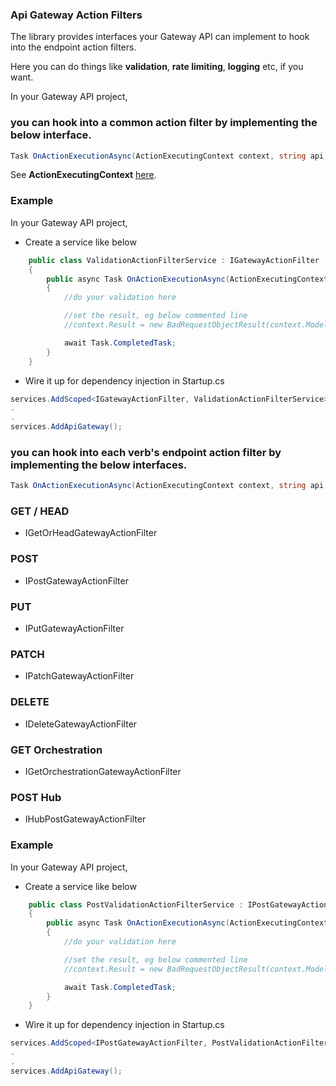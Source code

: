 ### Api Gateway Action Filters

The library provides interfaces your Gateway API can implement to hook into the endpoint action filters.

Here you can do things like **validation**, **rate limiting**, **logging** etc, if you want.

In your Gateway API project,

### you can hook into a common action filter by implementing the below interface.

```C#
Task OnActionExecutionAsync(ActionExecutingContext context, string api, string key, string verb);
```

See **ActionExecutingContext** [here](https://docs.microsoft.com/en-us/dotnet/api/microsoft.aspnetcore.mvc.filters.actionexecutingcontext?view=aspnetcore-6.0).

### Example

In your Gateway API project,

*	Create a service like below

```C#
    public class ValidationActionFilterService : IGatewayActionFilter
    {
        public async Task OnActionExecutionAsync(ActionExecutingContext context, string api, string key, string verb)
        {
            //do your validation here

            //set the result, eg below commented line
            //context.Result = new BadRequestObjectResult(context.ModelState);

            await Task.CompletedTask;
        }
    }
```

*	Wire it up for dependency injection in Startup.cs

```C#
services.AddScoped<IGatewayActionFilter, ValidationActionFilterService>();
.
.
services.AddApiGateway();
```

### you can hook into each verb's endpoint action filter by implementing the below interfaces.

```C#
Task OnActionExecutionAsync(ActionExecutingContext context, string api, string key);
```

### GET / HEAD

*	IGetOrHeadGatewayActionFilter

### POST

*	IPostGatewayActionFilter

### PUT

*	IPutGatewayActionFilter

### PATCH

*	IPatchGatewayActionFilter

### DELETE

*	IDeleteGatewayActionFilter

### GET Orchestration

*	IGetOrchestrationGatewayActionFilter

### POST Hub

*	IHubPostGatewayActionFilter


### Example

In your Gateway API project,

*	Create a service like below

```C#
    public class PostValidationActionFilterService : IPostGatewayActionFilter
    {
        public async Task OnActionExecutionAsync(ActionExecutingContext context, string api, string key)
        {
            //do your validation here

            //set the result, eg below commented line
            //context.Result = new BadRequestObjectResult(context.ModelState);

            await Task.CompletedTask;
        }
    }
```

*	Wire it up for dependency injection in Startup.cs

```C#
services.AddScoped<IPostGatewayActionFilter, PostValidationActionFilterService>();
.
.
services.AddApiGateway();
```